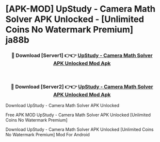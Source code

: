 # [APK-MOD] UpStudy - Camera Math Solver APK Unlocked - [Unlimited Coins No Watermark Premium] ja88b



<div align="center">
<h3>🔴 Download [Server1] 👉👉 <a href="https://momento.my/?title=UpStudy_-_Camera_Math_Solver_APK_Unlocked">UpStudy - Camera Math Solver APK Unlocked Mod Apk</a></h3><br>

<h3>🔴 Download [Server2] 👉👉 <a href="https://momento.my/?title=UpStudy_-_Camera_Math_Solver_APK_Unlocked">UpStudy - Camera Math Solver APK Unlocked Mod Apk</a></h3>
</div>



Download UpStudy - Camera Math Solver APK Unlocked 

Free APK MOD UpStudy - Camera Math Solver APK Unlocked [Unlimited Coins No Watermark Premium]

Download UpStudy - Camera Math Solver APK Unlocked [Unlimited Coins No Watermark Premium] Mod For Android
